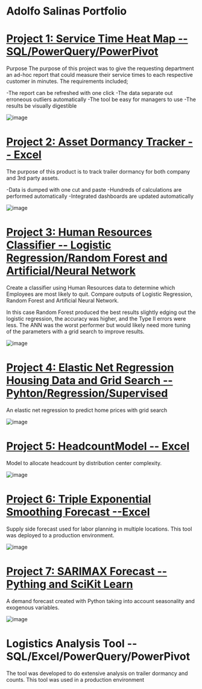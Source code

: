 # Adolfo Salinas Portfolio



# [Project 1: Service Time Heat Map -- SQL/PowerQuery/PowerPivot](https://github.com/AdolfoSalinas/ServiceTimeHeatMap_SQL_PowerQuery_PowerPivot)

Purpose The purpose of this project was to give the requesting department an ad-hoc report that could measure their service times to each respective customer in minutes. The requirements included;

-The report can be refreshed with one click 
-The data separate out erroneous outliers automatically 
-The tool be easy for managers to use
-The results be visually digestible 


![image](https://user-images.githubusercontent.com/44706605/189499272-c6eb10e4-2295-4561-ac07-8aa1b433f22c.png)

# [Project 2: Asset Dormancy Tracker -- Excel](https://github.com/AdolfoSalinas/DormancyTracker/blob/main/README.md)


The purpose of this product is to track trailer dormancy for both company and 3rd party assets.

-Data is dumped with one cut and paste
-Hundreds of calculations are performed automatically
-Integrated dashboards are updated automatically 

![image](https://user-images.githubusercontent.com/44706605/189499958-50e730a9-b0ac-4a48-9e1a-4c06dfe356e0.png)




# [Project 3: Human Resources Classifier -- Logistic Regression/Random Forest and Artificial/Neural Network](https://github.com/AdolfoSalinas/Human_Resources_Classifier/blob/main/README.md)

Create a classifier using Human Resources data to determine which Employees are most likely to quit.
Compare outputs of Logistic Regression, Random Forest and Artificial Neural Network.


In this case Random Forest produced the best results slightly edging out the logistic regression, the accuracy was higher, and the Type II errors were less. 
The ANN was the worst performer but would likely need more tuning of the parameters with a grid search to improve results.


![image](https://user-images.githubusercontent.com/44706605/189500670-d1528f74-d7ec-47a8-8b50-0c0b7019bd01.png)




#  [Project 4: Elastic Net Regression Housing Data and Grid Search --Pyhton/Regression/Supervised](https://github.com/AdolfoSalinas/ElasticNetRegression_HousingData)
An elastic net regression to predict home prices with grid search

![image](https://user-images.githubusercontent.com/44706605/189504765-5fc1df63-25a7-4965-88d6-e15e0db01977.png)





# [Project 5: HeadcountModel -- Excel](https://github.com/AdolfoSalinas/HeadcountModel/tree/main)
Model to allocate headcount by distribution center complexity.

![image](https://user-images.githubusercontent.com/44706605/189504986-cdb079f0-efca-48af-a62a-821ae8d2cb1d.png)





# [Project 6: Triple Exponential Smoothing Forecast --Excel](https://github.com/AdolfoSalinas/ExponentialTripleSmoothingForecast_Excel)
Supply side forecast used for labor planning in multiple locations. This tool was deployed to a production environment.

![image](https://user-images.githubusercontent.com/44706605/189505208-55e90452-1ca3-41e2-a1f1-819d8cf58339.png)





# [Project 7: SARIMAX Forecast --Pything and SciKit Learn](https://github.com/AdolfoSalinas/SARIMAX_Python_Forecast)
A demand forecast created with Python taking into account seasonality and exogenous variables.

![image](https://user-images.githubusercontent.com/44706605/190205359-2416bcf5-686d-41d5-9f7c-8c1508be4acc.png)




# Logistics Analysis Tool --SQL/Excel/PowerQuery/PowerPivot
The tool was developed to do extensive analysis on trailer dormancy and counts. This tool was used in a production environment


